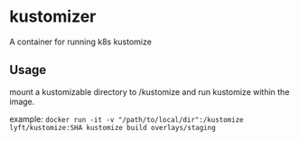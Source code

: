 # kustomizer
A container for running k8s kustomize

## Usage
mount a kustomizable directory to /kustomize and run kustomize within the image.

example: `docker run -it -v "/path/to/local/dir":/kustomize lyft/kustomize:SHA kustomize build overlays/staging`

